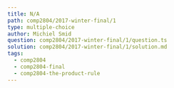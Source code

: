 ```yaml
---
title: N/A
path: comp2804/2017-winter-final/1
type: multiple-choice
author: Michiel Smid
question: comp2804/2017-winter-final/1/question.ts
solution: comp2804/2017-winter-final/1/solution.md
tags:
  - comp2804
  - comp2804-final
  - comp2804-the-product-rule
---
```


